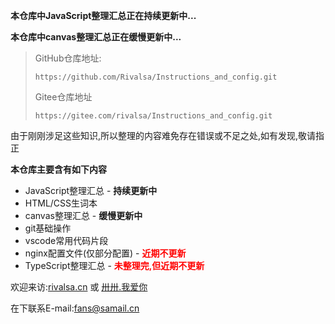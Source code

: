 **本仓库中JavaScript整理汇总正在持续更新中...**

**本仓库中canvas整理汇总正在缓慢更新中...**

> GitHub仓库地址:
>
> ```url
> https://github.com/Rivalsa/Instructions_and_config.git
> ```
>
> Gitee仓库地址
>
> ```url
> https://gitee.com/rivalsa/Instructions_and_config.git
> ```

由于刚刚涉足这些知识,所以整理的内容难免存在错误或不足之处,如有发现,敬请指正

**本仓库主要含有如下内容**

- JavaScript整理汇总 - **持续更新中**
- HTML/CSS生词本
- canvas整理汇总 - **缓慢更新中**
- git基础操作
- vscode常用代码片段
- nginx配置文件(仅部分配置) - <span style="color:red;font-weight:600">近期不更新</span>
- TypeScript整理汇总 - <span style="color:red;font-weight:600">未整理完,但近期不更新</span>

欢迎来访:[rivalsa.cn](https://rivalsa.cn) 或 [卅卅.我爱你](https://卅卅.我爱你)

在下联系E-mail:fans@samail.cn

